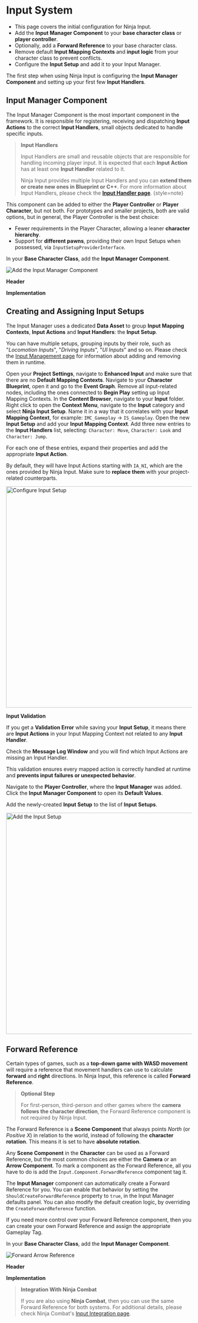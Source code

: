 # Input System
<primary-label ref="input"/>

<tldr>
    <ul>
        <li>This page covers the initial configuration for Ninja Input.</li>
        <li>Add the <b>Input Manager Component</b> to your <b>base character class</b> or <b>player controller</b>.</li>
        <li>Optionally, add a <b>Forward Reference</b> to your base character class.</li>
        <li>Remove default <b>Input Mapping Contexts</b> and <b>input logic</b> from your character class to prevent conflicts.</li>
        <li>Configure the <b>Input Setup</b> and add it to your Input Manager.</li>
    </ul>
</tldr>

The first step when using Ninja Input is configuring the **Input Manager Component** and setting up your first few
**Input Handlers**.

## Input Manager Component
The Input Manager Component is the most important component in the framework. It is responsible for registering, receiving
and dispatching **Input Actions** to the correct **Input Handlers**, small objects dedicated to handle specific inputs.

> **Input Handlers**
> 
> Input Handlers are small and reusable objects that are responsible for handling incoming player input. It is expected
> that each **Input Action** has at least one **Input Handler** related to it.
> 
> Ninja Input provides multiple Input Handlers and you can **extend them or create new ones in Blueprint or C++**. For 
> more information about Input Handlers, please check the **[Input Handler page](ipt_input_handlers.md)**.
{style=note}

This component can be added to either the **Player Controller** or **Player Character**, but not both. For prototypes 
and smaller projects, both are valid options, but in general, the Player Controller is the best choice: 

- Fewer requirements in the Player Character, allowing a leaner **character hierarchy**.
- Support for **different pawns**, providing their own Input Setups when possessed, via `InputSetupProviderInterface`.

<procedure title="Add the Input Manager Component" collapsible="true" default-state="expanded">
    <step>
        <p>In your <b>Base Character Class</b>, add the <b>Input Manager Component</b>.</p>
        <tabs group="sample">
            <tab title="Blueprint" group-key="bp">
                <img src="ipt_add_component.png" alt="Add the Input Manager Component" thumbnail="true" border-effect="line"/>
            </tab>
            <tab title="C++" group-key="cpp">
                <p><b>Header</b></p>
                <code-block lang="c++" src="ipt_setup_manager_component.h"/>
                <p><b>Implementation</b></p>
                <code-block lang="c++" src="ipt_setup_manager_component.cpp"/>
            </tab>
        </tabs>
    </step>
</procedure>

## Creating and Assigning Input Setups
The Input Manager uses a dedicated **Data Asset** to group **Input Mapping Contexts**, **Input Actions** and **Input Handlers**:
the **Input Setup**.

You can have multiple setups, grouping inputs by their role, such as "_Locomotion Inputs_", "_Driving Inputs_", "_UI
Inputs_" and so on. Please check the [Input Management page](ipt_input_management.md) for information about adding and
removing them in runtime.

<procedure title="Remove the original input handling logic" collapsible="true">
    <step>Open your <b>Project Settings</b>, navigate to <b>Enhanced Input</b> and make sure that there are no <b>Default Mapping Contexts</b>.</step>    
    <step>Navigate to your <b>Character Blueprint</b>, open it and go to the <b>Event Graph</b>.</step>
    <step>Remove all input-related nodes, including the ones connected to <b>Begin Play</b> setting up Input Mapping Contexts.</step>
</procedure>

<procedure title="Configure the Input Setup" collapsible="true">
    <step>In the <b>Content Browser</b>, navigate to your <b>Input</b> folder.</step>
    <step>Right click to open the <b>Context Menu</b>, navigate to the <b>Input</b> category and select <b>Ninja Input Setup</b>. Name it in a way that it correlates with your <b>Input Mapping Context</b>, for example: <code>IMC_Gameplay</code> &rightarrow; <code>IS_Gameplay</code>.</step>
    <step>Open the new <b>Input Setup</b> and add your <b>Input Mapping Context</b>.</step>
    <step>Add three new entries to the <b>Input Handlers</b> list, selecting: <code>Character: Move</code>, <code>Character: Look</code> and <code>Character: Jump</code>.</step>
    <step>
        <p>For each one of these entries, expand their properties and add the appropriate <b>Input Action</b>.</p>
        <p>By default, they will have Input Actions starting with <code>IA_NI</code>, which are the ones provided by Ninja Input. Make sure to <b>replace them</b> with your project-related counterparts.</p>
        <img src="ipt_setup_input_setup_data.png" alt="Configure Input Setup" thumbnail="true" border-effect="line" width="600"/>
    </step>
    <tip>
        <p><b>Input Validation</b></p>
        <p>If you get a <b>Validation Error</b> while saving your <b>Input Setup</b>, it means there are <b>Input Actions</b> in your Input Mapping Context not related to any <b>Input Handler</b>.</p>
        <p>Check the <b>Message Log Window</b> and you will find which Input Actions are missing an Input Handler.</p>
        <p>This validation ensures every mapped action is correctly handled at runtime and <b>prevents input failures or unexpected behavior</b>.</p>
    </tip>
</procedure>

<procedure title="Assign the Input Setup to the Input Manager" collapsible="true">
    <step>Navigate to the <b>Player Controller</b>, where the <b>Input Manager</b> was added.</step>
    <step>Click the <b>Input Manager Component</b> to open its <b>Default Values</b>.</step>
    <step>
        <p>Add the newly-created <b>Input Setup</b> to the list of <b>Input Setups</b>.</p>
        <img src="ipt_setup_data_assignment.png" alt="Add the Input Setup" thumbnail="true" border-effect="line" width="600"/>
    </step>
</procedure>

## Forward Reference
Certain types of games, such as a **top-down game with WASD movement** will require a reference that movement handlers
can use to calculate **forward** and **right** directions. In Ninja Input, this reference is called **Forward Reference**.

> **Optional Step**
>
> For first-person, third-person and other games where the **camera follows the character direction**, the Forward Reference
> component is not required by Ninja Input.

The Forward Reference is a **Scene Component** that always points _North_ (or _Positive X_) in relation to the world,
instead of following the **character rotation**. This means it is set to have **absolute rotation**.

Any **Scene Component** in the **Character** can be used as a Forward Reference, but the most common choices are either
the **Camera** or an **Arrow Component**. To mark a component as the Forward Reference, all you have to do is add the
`Input.Component.ForwardReference` component tag it.

The **Input Manager** component can automatically create a Forward Reference for you. You can enable that behavior by
setting the `ShouldCreateForwardReference` property to `true`, in the Input Manager defaults panel. You can also modify
the default creation logic, by overriding the `CreateForwardReference` function.

If you need more control over your Forward Reference component, then you can create your own Forward Reference and 
assign the appropriate Gameplay Tag.

<procedure title="Creating a Forward Reference" collapsible="true" default-state="expanded">
    <step>
        <p>In your <b>Base Character Class</b>, add the <b>Input Manager Component</b>.</p>
        <tabs group="sample">
            <tab title="Blueprint" group-key="bp">
                <img src="ipt_setup_forward_reference.png" alt="Forward Arrow Reference" border-effect="line"/>
            </tab>
            <tab title="C++" group-key="cpp">
                <p><b>Header</b></p>
                <code-block lang="c++" src="ipt_forward_arrow.h"/>
                <p><b>Implementation</b></p>
                <code-block lang="c++" src="ipt_forward_arrow.cpp"/>
            </tab>
        </tabs>
    </step>
</procedure>

> **Integration With Ninja Combat**
>
> If you are also using **Ninja Combat**, then you can use the same Forward Reference for both systems. For additional
> details, please check Ninja Combat's [Input Integration page](itg_combat_input.md#forward-reference).
